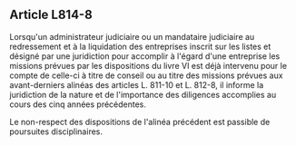 Article L814-8
----
Lorsqu'un administrateur judiciaire ou un mandataire judiciaire au redressement
et à la liquidation des entreprises inscrit sur les listes et désigné par une
juridiction pour accomplir à l'égard d'une entreprise les missions prévues par
les dispositions du livre VI est déjà intervenu pour le compte de celle-ci à
titre de conseil ou au titre des missions prévues aux avant-derniers alinéas des
articles L. 811-10 et L. 812-8, il informe la juridiction de la nature et de
l'importance des diligences accomplies au cours des cinq années précédentes.

Le non-respect des dispositions de l'alinéa précédent est passible de poursuites
disciplinaires.
